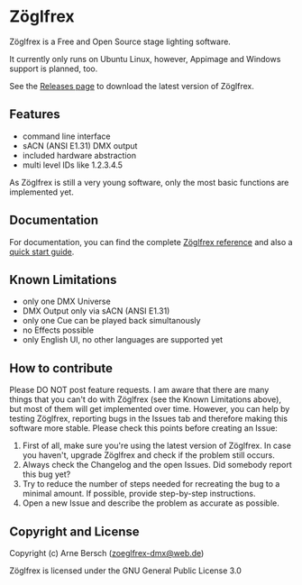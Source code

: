 # Zöglfrex
Zöglfrex is a Free and Open Source stage lighting software.

It currently only runs on Ubuntu Linux, however, Appimage and Windows support is planned, too.

See the [Releases page](https://github.com/arneBersch/Zoeglfrex/releases/) to download the latest version of Zöglfrex.

## Features
- command line interface
- sACN (ANSI E1.31) DMX output
- included hardware abstraction
- multi level IDs like 1.2.3.4.5

As Zöglfrex is still a very young software, only the most basic functions are implemented yet.

## Documentation
For documentation, you can find the complete [Zöglfrex reference](docs/reference.md) and also a [quick start guide](docs/quick_start_guide.md).

## Known Limitations
- only one DMX Universe
- DMX Output only via sACN (ANSI E1.31)
- only one Cue can be played back simultanously
- no Effects possible
- only English UI, no other languages are supported yet

## How to contribute
Please DO NOT post feature requests.
I am aware that there are many things that you can't do with Zöglfrex (see the Known Limitations above), but most of them will get implemented over time.
However, you can help by testing Zöglfrex, reporting bugs in the Issues tab and therefore making this software more stable.
Please check this points before creating an Issue:
1. First of all, make sure you're using the latest version of Zöglfrex.
    In case you haven't, upgrade Zöglfrex and check if the problem still occurs.
2. Always check the Changelog and the open Issues.
    Did somebody report this bug yet? 
3. Try to reduce the number of steps needed for recreating the bug to a minimal amount.
    If possible, provide step-by-step instructions.
4. Open a new Issue and describe the problem as accurate as possible.

## Copyright and License
Copyright (c) Arne Bersch (zoeglfrex-dmx@web.de)

Zöglfrex is licensed under the GNU General Public License 3.0
